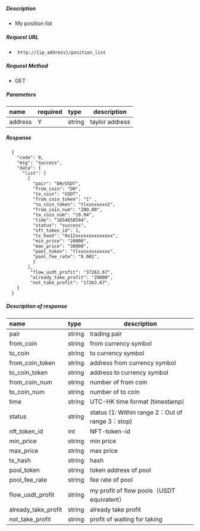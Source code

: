 
##### Description

- My position list

##### Request URL
- ` http://{ip_address}/position_list`

##### Request Method
- GET

##### Parameters

|name|required|type|description|
|:----    |:---|:----- |-----   |
|address |Y  |string |taylor address   |

##### Response

```
  {
    "code": 0,
	"msg": "success",
    "data": {
      "list": [
        {
          "pair": "DH/USDT",
          "from_coin": "DH",
          "to_coin": "USDT",
          "from_coin_token": "1" ,
          "to_coin_token": "tlxxxxxxxx2",
          "from_coin_num": "200.00",
          "to_coin_num": "19.94",
          "time": "1654658594",
          "status": "success",
		  "nft_token_id": 1,
		  "tx_hash": "0x12xxxxxxxxxxxxxx",
		  "min_price": "20000",
		  "max_price": "30000",
		  "pool_token": "tlxxxxxxxxxxxx",
		  "pool_fee_rate": "0.001",
          }
        ],
         "flow_usdt_profit": "37263.67",
         "already_take_profit": "20000",
         "not_take_profit": "17263.67",
    }
  }
```

##### Description of response

|name|type|description|
|:-----  |:-----|-----                           |
|pair |string   |trading pair  |
|from_coin |string   |from currency symbol  |
|to_coin |string   |to currency symbol  |
|from_coin_token |string   |address from currency symbol |
|to_coin_token |string   | address to currency symbol |
|from_coin_num |string   |number of from coin  |
|to_coin_num |string   |number of to coin  |
|time |string   |UTC-HK time format (timestamp) |
|status |string   |status (1: Within range  2：Out of range  3：stop) |
|nft_token_id |int   |NFT-token-id  |
|min_price |string   |min price  |
|max_price |string   |max price  |
|tx_hash  | string  | hash  |
|pool_token |string   |token address of pool  |
|pool_fee_rate |string   |fee rate of pool |
|flow_usdt_profit |string   |my profit of flow pools（USDT equivalent）  |
|already_take_profit |string   |already take profit  |
|not_take_profit |string   | profit of waiting for taking  |
